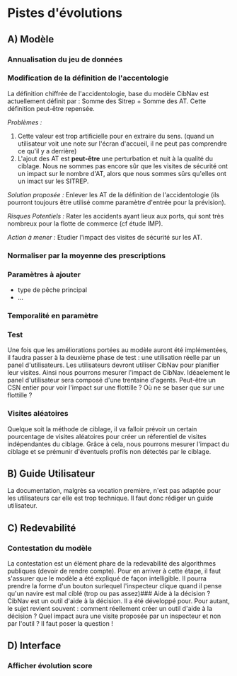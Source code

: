 # Pistes d'évolutions

## A) Modèle

### Annualisation du jeu de données

### Modification de la définition de l'accentologie

La définition chiffrée de l'accidentologie, base du modèle CibNav est actuellement définit par : Somme des Sitrep + Somme des AT. Cette définition peut-être repensée.

*Problèmes :*
1) Cette valeur est trop artificielle pour en extraire du sens. (quand un utilisateur voit une note sur l'écran d'accueil, il ne peut pas comprendre ce qu'il y a derrière)
2) L'ajout des AT est **peut-être** une perturbation et nuit à la qualité du ciblage. Nous ne sommes pas encore sûr que les visites de sécurité ont un impact sur le nombre d'AT, alors que nous sommes sûrs qu'elles ont un imact sur les SITREP.

*Solution proposée :*
Enlever les AT de la définition de l'accidentologie (ils pourront toujours être utilisé comme paramètre d'entrée pour la prévision). 

*Risques Potentiels :*
Rater les accidents ayant lieux aux ports, qui sont très nombreux pour la flotte de commerce (cf étude IMP).

*Action à mener :*
Etudier l'impact des visites de sécurité sur les AT.

### Normaliser par la moyenne des prescriptions


### Paramètres à ajouter    
- type de pêche principal
- ...

### Temporalité en paramètre


### Test
Une fois que les améliorations portées au modèle auront été implémentées, il faudra passer à la deuxième phase de test : une utilisation réelle par un panel d'utilisateurs.
Les utilisateurs devront utiliser CibNav pour planifier leur visites. Ainsi nous pourrons mesurer l'impact de CibNav.
Idéaelement le panel d'utilisateur sera composé d'une trentaine d'agents. Peut-être un CSN entier pour voir l'impact sur une flottille ? Où ne se baser que sur une flottille ?

### Visites aléatoires
Quelque soit la méthode de ciblage, il va falloir prévoir un certain pourcentage de visites aléatoires pour créer un réferentiel de visites indépendantes du ciblage. Grâce à cela, nous pourrons mesurer l'impact du ciblage et se prémunir d'éventuels profils non détectés par le ciblage.


## B) Guide Utilisateur
La documentation, malgrès sa vocation première, n'est pas adaptée pour les utilisateurs car elle est trop technique.
Il faut donc rédiger un guide utilisateur.



## C) Redevabilité
### Contestation du modèle
La contestation est un élément phare de la redevabilité des algorithmes publiques (devoir de rendre compte). Pour en arriver à cette étape, il faut s'assurer que le modèle a été  expliqué de façon intelligible.
Il pourra prendre la forme d'un bouton surlequel l'inspecteur clique quand il pense qu'un navire est mal ciblé (trop ou pas assez)### Aide à la décision ?
CibNav est un outil d'aide à la décision. Il a été développé pour. Pour autant, le sujet revient souvent : comment réellement créer un outil d'aide à la décision ? Quel impact aura une visite proposée par un inspecteur et non par l'outil ?
Il faut poser la question !

## D) Interface
### Afficher évolution score



